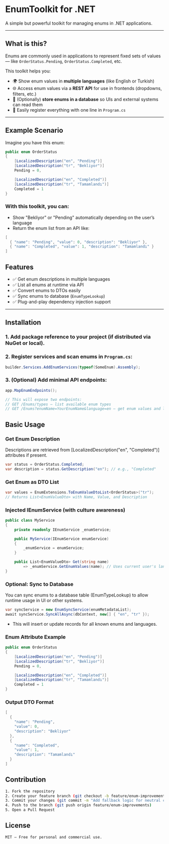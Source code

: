 # EnumToolkit for .NET

A simple but powerful toolkit for managing enums in .NET applications.

---

## What is this?

Enums are commonly used in applications to represent fixed sets of values — like `OrderStatus.Pending`, `OrderStatus.Completed`, etc.

This toolkit helps you:

- 🌍 Show enum values in **multiple languages** (like English or Turkish)
- 🌐 Access enum values via a **REST API** for use in frontends (dropdowns, filters, etc.)
- 🧱 (Optionally) **store enums in a database** so UIs and external systems can read them
- 🔧 Easily register everything with one line in `Program.cs`

---

## Example Scenario

Imagine you have this enum:

```csharp
public enum OrderStatus
{
    [LocalizedDescription("en", "Pending")]
    [LocalizedDescription("tr", "Bekliyor")]
    Pending = 0,

    [LocalizedDescription("en", "Completed")]
    [LocalizedDescription("tr", "Tamamlandı")]
    Completed = 1
}

```
### With this toolkit, you can:

* Show "Bekliyor" or "Pending" automatically depending on the user’s language
* Return the enum list from an API like:
```csharp
[
  { "name": "Pending", "value": 0, "description": "Bekliyor" },
  { "name": "Completed", "value": 1, "description": "Tamamlandı" }
]

```
## Features

- ✅ Get enum descriptions in multiple languages  
- ✅ List all enums at runtime via API  
- ✅ Convert enums to DTOs easily  
- ✅ Sync enums to database (`EnumTypeLookup`)  
- ✅ Plug-and-play dependency injection support  

---

## Installation

### 1. Add package reference to your project (if distributed via NuGet or local).
### 2. Register services and scan enums in `Program.cs`:
```csharp
builder.Services.AddEnumServices(typeof(SomeEnum).Assembly);

```
### 3. (Optional) Add minimal API endpoints:
```csharp
app.MapEnumEndpoints();

// This will expose two endpoints:
// GET /Enums/types — list available enum types
// GET /Enums?enumName=YourEnumName&language=en — get enum values and localized descriptions

```
## Basic Usage
### Get Enum Description
Descriptions are retrieved from [LocalizedDescription("en", "Completed")] attributes if present.
```csharp
var status = OrderStatus.Completed;
var description = status.GetDescription("en"); // e.g., "Completed"

```
### Get Enum as DTO List
```csharp
var values = EnumExtensions.ToEnumValueDtoList<OrderStatus>("tr");
// Returns List<EnumValueDto> with Name, Value, and Description

```
### Injected IEnumService (with culture awareness)
```csharp
public class MyService
{
    private readonly IEnumService _enumService;

    public MyService(IEnumService enumService)
    {
        _enumService = enumService;
    }

    public List<EnumValueDto> Get(string name)
        => _enumService.GetEnumValues(name); // Uses current user's language
}

```
### Optional: Sync to Database
You can sync enums to a database table (EnumTypeLookup) to allow runtime usage in UI or other systems.
```csharp
var syncService = new EnumSyncService(enumMetadataList);
await syncService.SyncAllAsync(dbContext, new[] { "en", "tr" });
```
* This will insert or update records for all known enums and languages.

### Enum Attribute Example
```csharp
public enum OrderStatus
{
    [LocalizedDescription("en", "Pending")]
    [LocalizedDescription("tr", "Bekliyor")]
    Pending = 0,

    [LocalizedDescription("en", "Completed")]
    [LocalizedDescription("tr", "Tamamlandı")]
    Completed = 1
}

```
### Output DTO Format
```csharp
[
  {
    "name": "Pending",
    "value": 0,
    "description": "Bekliyor"
  },
  {
    "name": "Completed",
    "value": 1,
    "description": "Tamamlandı"
  }
]

```
## Contribution
```bash
1. Fork the repository
2. Create your feature branch (git checkout -b feature/enum-improvements)
3. Commit your changes (git commit -m "Add fallback logic for neutral culture")
4. Push to the branch (git push origin feature/enum-improvements)
5. Open a Pull Request

```
## License
```bash
MIT — Free for personal and commercial use.
